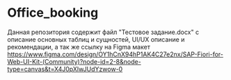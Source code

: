 # Office_booking

Данная репозитория содержит файл "Тестовое задание.docx" с описание основных таблиц и сущностей, UI/UX описание и рекомендации, 
а так же ссылку на Figma макет https://www.figma.com/design/OY1hCnX94hP1AK4C27e2nx/SAP-Fiori-for-Web-UI-Kit-(Community)?node-id=2-8&node-type=canvas&t=X4J0pXlwJUdYzwow-0